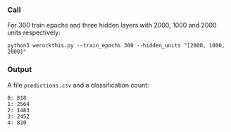 ### Call
For 300 train epochs and three hidden layers with 2000, 1000 and 2000 units respectively:
```
python3 werockthis.py --train_epochs 300 --hidden_units "[2000, 1000, 2000]"
```

### Output
A file `predictions.csv` and a classification count:
```
0: 818
1: 2564
2: 1483
3: 2452
4: 820
```
